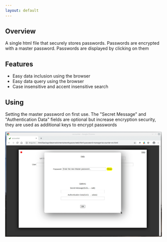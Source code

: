 ```yaml
---
layout: default
---
```


## Overview

A single html file that securely stores passwords. Passwords are encrypted with a master password. Passwords are displayed by clicking on them

## Features

* Easy data inclusion using the browser
* Easy data query using the browser
* Case insensitive and accent insensitive search

## Using

Setting the master password on first use. The "Secret Message" and "Authentication Data" fields are optional but increase encryption security, they are used as additional keys to encrypt passwords

![Preview](images/setup-master-password.gif)
